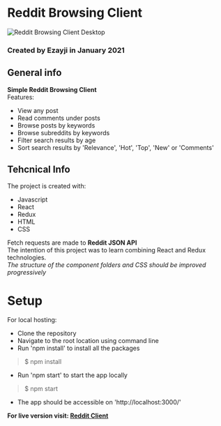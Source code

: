 # Reddit Browsing Client

![Reddit Browsing Client Desktop](https://i.imgur.com/qrXE6DR.png)

### Created by Ezayji in January 2021
## General info
**Simple Reddit Browsing Client**<br/>
Features:
* View any post
* Read comments under posts
* Browse posts by keywords
* Browse subreddits by keywords
* Filter search results by age
* Sort search results by 'Relevance', 'Hot', 'Top', 'New' or 'Comments'

## Tehcnical Info
The project is created with:
* Javascript
* React
* Redux
* HTML
* CSS

Fetch requests are made to **Reddit JSON API**<br/>
The intention of this project was to learn combining React and Redux technologies.<br/>
*The structure of the component folders and CSS should be improved progressively*<br/>

# Setup
For local hosting:
* Clone the repository
* Navigate to the root location using command line
* Run 'npm install' to install all the packages
> $ npm install
* Run 'npm start' to start the app locally
> $ npm start
* The app should be accessible on 'http://localhost:3000/'

**For live version visit: [Reddit Client](https://reddit-client-ezayji.netlify.app/)**
